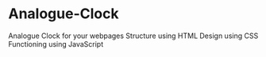 # Analogue-Clock
Analogue Clock for your webpages
Structure using HTML
Design using CSS
Functioning using JavaScript
